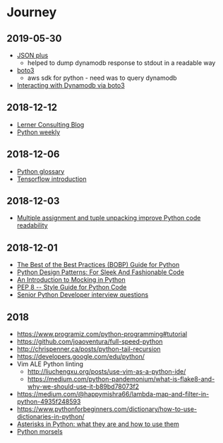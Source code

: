 # Journey

## 2019-05-30

- [JSON plus](https://pypi.org/project/jsonplus/)
  - helped to dump dynamodb response to stdout in a readable way
- [boto3](https://boto3.amazonaws.com/v1/documentation/api/latest/index.html)
  - aws sdk for python - need was to query dynamodb
- [Interacting with Dynamodb via boto3](https://martinapugliese.github.io/interacting-with-a-dynamodb-via-boto3/)

## 2018-12-12

- [Lerner Consulting Blog](http://blog.lerner.co.il/)
- [Python weekly](https://www.pythonweekly.com)


## 2018-12-06

- [Python glossary](https://docs.python.org/3/glossary.html#term-duck-typing)
- [Tensorflow introduction](https://www.sohamkamani.com/blog/2018/01/07/tensorflow-introduction/)

## 2018-12-03

- [Multiple assignment and tuple unpacking improve Python code readability](https://treyhunner.com/2018/03/tuple-unpacking-improves-python-code-readability/)

## 2018-12-01
- [The Best of the Best Practices (BOBP) Guide for Python](https://gist.github.com/sloria/7001839)
- [Python Design Patterns: For Sleek And Fashionable Code](https://www.toptal.com/python/python-design-patterns)
- [An Introduction to Mocking in Python](https://www.toptal.com/python/an-introduction-to-mocking-in-python)
- [PEP 8 -- Style Guide for Python Code](https://www.python.org/dev/peps/pep-0008/)
- [Senior Python Developer interview questions](https://resources.workable.com/senior-python-developer-interview-questions)

## 2018

- https://www.programiz.com/python-programming#tutorial
- https://github.com/joaoventura/full-speed-python
- http://chrispenner.ca/posts/python-tail-recursion
- https://developers.google.com/edu/python/
- Vim ALE Python linting
  - http://liuchengxu.org/posts/use-vim-as-a-python-ide/
  - https://medium.com/python-pandemonium/what-is-flake8-and-why-we-should-use-it-b89bd78073f2
- https://medium.com/@happymishra66/lambda-map-and-filter-in-python-4935f248593
- https://www.pythonforbeginners.com/dictionary/how-to-use-dictionaries-in-python/
- [Asterisks in Python: what they are and how to use them](https://treyhunner.com/2018/10/asterisks-in-python-what-they-are-and-how-to-use-them/)
- [Python morsels](https://www.pythonmorsels.com)
